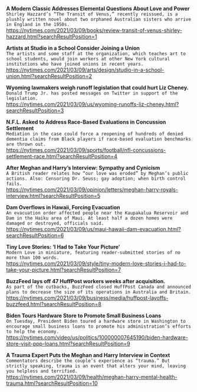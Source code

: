 **A Modern Classic Addresses Elemental Questions About Love and Power**\
`Shirley Hazzard’s “The Transit of Venus,” recently reissued, is a plushly written novel about two orphaned Australian sisters who arrive in England in the 1950s.`\
https://nytimes.com/2021/03/09/books/review-transit-of-venus-shirley-hazzard.html?searchResultPosition=1

**Artists at Studio in a School Consider Joining a Union**\
`The artists and some staff at the organization, which teaches art to school students, would join workers at other New York cultural institutions who have joined unions in recent years.`\
https://nytimes.com/2021/03/09/arts/design/studio-in-a-school-union.html?searchResultPosition=2

**Wyoming lawmakers weigh runoff legislation that could hurt Liz Cheney.**\
`Donald Trump Jr. has posted messages on Twitter in support of the legislation.`\
https://nytimes.com/2021/03/09/us/wyoming-runoffs-liz-cheney.html?searchResultPosition=3

**N.F.L. Asked to Address Race-Based Evaluations in Concussion Settlement**\
`Mediation in the case could force a reopening of hundreds of denied dementia claims from Black players if race-based evaluation benchmarks are thrown out.`\
https://nytimes.com/2021/03/09/sports/football/nfl-concussions-settlement-race.html?searchResultPosition=4

**After Meghan and Harry’s Interview: Sympathy and Cynicism**\
`A British reader relates how “our love was eroded” by Meghan’s public actions. Also: Censoring Dr. Seuss; gay adoption; when birth control fails.`\
https://nytimes.com/2021/03/09/opinion/letters/meghan-harry-royals-interview.html?searchResultPosition=5

**Dam Overflows in Hawaii, Forcing Evacuation**\
`An evacuation order affected people near the Kaupakalua Reservoir and Dam in the Haiku area of Maui. At least half a dozen homes were damaged or destroyed, officials said.`\
https://nytimes.com/2021/03/09/us/maui-hawaii-dam-evacuation.html?searchResultPosition=6

**Tiny Love Stories: ‘I Had to Take Your Picture’**\
`Modern Love in miniature, featuring reader-submitted stories of no more than 100 words.`\
https://nytimes.com/2021/03/09/style/tiny-modern-love-stories-i-had-to-take-your-picture.html?searchResultPosition=7

**BuzzFeed lays off 47 HuffPost workers weeks after acquisition.**\
`As part of the cutbacks, BuzzFeed closed HuffPost Canada and announced plans to decrease the size of its operations in Australia and Britain.`\
https://nytimes.com/2021/03/09/business/media/huffpost-layoffs-buzzfeed.html?searchResultPosition=8

**Biden Tours Hardware Store to Promote Small Business Loans**\
`On Tuesday, President Biden toured a hardware store in Washington to encourage small business loans to promote his administration’s efforts to help the economy.`\
https://nytimes.com/video/us/politics/100000007645190/biden-hardware-store-visit-ppp-loans.html?searchResultPosition=9

**A Trauma Expert Puts the Meghan and Harry Interview in Context**\
`Commentators describe the couple’s experience as “trauma.” But strictly speaking, trauma is an event that alters your mind, leaving you helpless and terrified.`\
https://nytimes.com/2021/03/09/health/meghan-harry-mental-health-trauma.html?searchResultPosition=10

